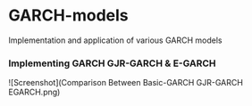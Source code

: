 # GARCH-models
Implementation and application of various GARCH models

### Implementing GARCH GJR-GARCH & E-GARCH
![Screenshot](Comparison Between Basic-GARCH GJR-GARCH EGARCH.png)

